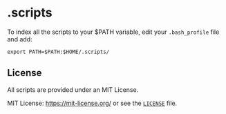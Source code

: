 # .scripts
To index all the scripts to your $PATH variable, edit your `.bash_profile` file and add:
```
export PATH=$PATH:$HOME/.scripts/
```

## License

All scripts are provided under an MIT License.

MIT License: <https://mit-license.org/> or see the [`LICENSE`](https://github.com/rnsavinelli/aed/blob/master/LICENSE) file.

